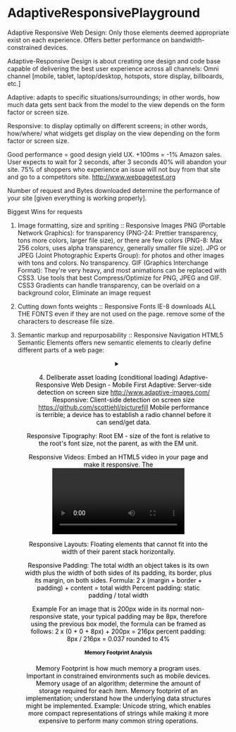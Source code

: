 AdaptiveResponsivePlayground
============================

Adaptive Responsive Web Design:  Only  those elements deemed appropriate exist on each experience.  Offers better performance on bandwidth-constrained devices.

Adaptive-Responsive Design is about creating one design and code base capable of delivering the best user experience across all channels:  Omni channel [mobile, tablet, laptop/desktop, hotspots, store display, billboards, etc.]

Adaptive:  adapts to specific situations/surroundings; in other words, how much data gets sent back from the model to the view depends on the form factor or screen size.

Responsive:  to display optimally on different screens; in other words, how/where/ what widgets get display on the view depending on the form factor or screen size.  

Good performance = good design yield UX.  +100ms = -1% Amazon sales.  User expects to wait for 2 seconds, after 3 seconds 40% will abandon your site.  75% of shoppers who experience an issue will not buy from that site and go to a competitors site.  http://www.webpagetest.org

Number of request and Bytes downloaded determine the performance of your site [given everything is working properly].  

Biggest Wins for requests
1. Image formatting, size and spriting :: Responsive Images
PNG (Portable Network Graphics):  for transparency (PNG-24:  Prettier transparency, tons more colors, larger file size), or there are few colors (PNG-8:  Max 256 colors, uses alpha transparency, generally smaller file size).
JPG or JPEG (Joint Photographic Experts Group):  for photos and other images with tons and colors.  No transparency.
GIF (Graphics Interchange Format):  They're very heavy, and most animations can be replaced with CSS3.
Use tools that best Compress/Optimize for PNG, JPEG and GIF.
CSS3 Gradients can handle transparency, can be overlaid on a background color, Eliminate an image request


2. Cutting down fonts weights :: Responsive Fonts
IE-8 downloads ALL THE FONTS even if they are not used on the page.  remove some of the characters to descrease file size.


3. Semantic markup and repurposability :: Responsive Navigation
HTML5 Semantic Elements offers new semantic elements to clearly define different parts of a web page:
<header>
<nav>
<section>
<article>
<aside>
<figure>
<figcaption>
<footer>
<details>
<summary>
<mark>
<time>


4. Deliberate asset loading (conditional loading)
Adaptive-Responsive Web Design - Mobile First
Adaptive:  Server-side detection on screen size  http://www.adaptive-images.com/
Responsive:  Client-side detection on screen size https://github.com/scottjehl/picturefill
Mobile performance is terrible; a device has to establish a radio channel before it can send/get data.


Responsive Tipography:  Root EM - size of the font is relative to the root's font size, not the parent, as with the EM unit.

Responsive Videos:  Embed an HTML5 video in your page and make it responsive.  The <video> tag easily supports using a percent width.

Responsive Layouts:  Floating elements that cannot fit into the width of their parent stack horizontally.

Responsive Padding:  The total width an object takes is its own width plus the width of both sides of its padding, its border, plus its margin, on both sides.
Formula:  2 x (margin + border + padding) + content = total width
Percent padding:  static padding / total width

Example
For an image that is 200px wide in its normal non-responsive state, your typical padding may be 8px, therefore using the previous box model, the formula can be framed as follows:  2 x (0 + 0 + 8px) + 200px = 216px
percent padding:  8px / 216px = 0.037 rounded to 4%



Memory Footprint Analysis
=========================
Memory Footprint is how much memory a program uses.  Important in constrained environments such as mobile devices.
Memory usage of an algorithm; determine the amount of storage required for each item.
Memory footprint of an implementation; understand how the underlying data structures might be implemented.
Example:  Unicode string, which enables more compact representations of strings while making it more expensive to perform many common string operations.
